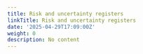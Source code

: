 ```yaml
---
title: Risk and uncertainty registers
linkTitle: Risk and uncertainty registers
date: '2025-04-29T17:09:00Z'
weight: 0
description: No content
---
```



